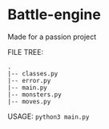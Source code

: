 # Battle-engine
Made for a passion project

FILE TREE:
```
.
|-- classes.py
|-- error.py
|-- main.py
|-- monsters.py
|-- moves.py
```
USAGE:
`python3 main.py`